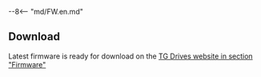 --8<-- "md/FW.en.md"

## Download
Latest firmware is ready for download on the [TG Drives website in section "Firmware"](https://dev025.tgdrives.cz/products/servodrives/687#firmwaresection)